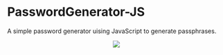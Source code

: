 # PasswordGenerator-JS
A simple password generator uising JavaScript to generate passphrases.


<p align='center'>
  <img align="center" src="https://media.discordapp.net/attachments/1042270745377652851/1047220143891161158/image.png?width=678&height=683" />
</p>
